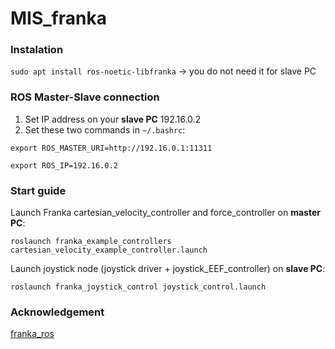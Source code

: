 # MIS_franka

### Instalation
`sudo apt install ros-noetic-libfranka` -> you do not need it for slave PC


### ROS Master-Slave connection
1. Set IP address on your **slave PC** 192.16.0.2
2. Set these two commands in `~/.bashrc`:

`export ROS_MASTER_URI=http://192.16.0.1:11311`

`export ROS_IP=192.16.0.2`

### Start guide
Launch Franka cartesian_velocity_controller and force_controller on **master PC**:

`roslaunch franka_example_controllers cartesian_velocity_example_controller.launch`

Launch joystick node (joystick driver + joystick_EEF_controller) on **slave PC**:

`roslaunch franka_joystick_control joystick_control.launch`


### Acknowledgement
[franka_ros](https://github.com/frankaemika/franka_ros)


